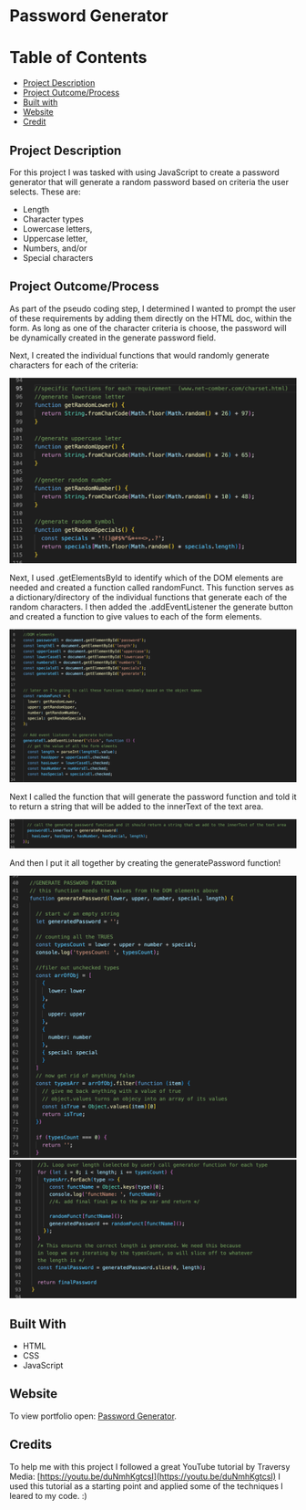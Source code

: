 # Password Generator

# Table of Contents

* [Project Description](#project-description)
* [Project Outcome/Process](#project-outcomeprocess)
* [Built with](#built-with)
* [Website](#website)
* [Credit](#credits)

## Project Description

For this project I was tasked with using JavaScript to create a password generator that will generate a random password based on criteria the user selects. These are:

- Length 
- Character types
 - Lowercase letters,
 - Uppercase letter,
 - Numbers, and/or
 - Special characters

## Project Outcome/Process

As part of the pseudo coding step, I determined I wanted to prompt the user of these requirements by adding them directly on the HTML doc, within the form. As long as one of the character criteria is choose, the password will be dynamically created in the generate password field. 

Next, I created the individual functions that would randomly generate characters for each of the criteria:

![Screenshot 1](/assets/images/screenshot1.png)

Next, I used .getElementsById to identify which of the DOM elements are needed and created a function called randomFunct. This function  serves as a dictionary/directory of the individual functions that generate each of the random characters. I then added the .addEventListener the generate button and created a function to give values to each of the form elements. 

![Screenshot 2](/assets/images/screenshot2.png)

Next I called the function that will generate the password function and told it to return a string that will be added to the innerText of the text area.

![Screenshot 3](/assets/images/screenshot3.png)

And then I put it all together by creating the generatePassword function! 

![Screenshot 4](/assets/images/screenshot4.png)
![Screenshot 5](/assets/images/screenshot5.png)


## Built With
* HTML
* CSS
* JavaScript

## Website
To view portfolio open:
[Password Generator](https://vpratnicki.github.io/password-generator/).

## Credits

To help me with this project I followed a great YouTube tutorial by Traversy Media: [https://youtu.be/duNmhKgtcsI](https://youtu.be/duNmhKgtcsI) I used this tutorial as a starting point and applied some of the techniques I leared to my code. :)